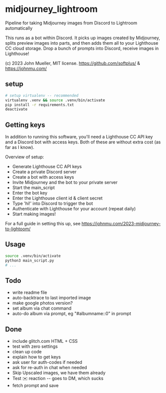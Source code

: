 # midjourney_lightroom

Pipeline for taking Midjourney images from Discord to Lightroom automatically

This runs as a bot within Discord. It picks up images created by Midjourney, splits preview images into parts, and then adds them all to your Lighthouse CC cloud storage. Drop a bunch of prompts into Discord, receive images in Lighthouse!

(c) 2023 John Mueller, MIT license.
https://github.com/softplus/ & https://johnmu.com/

## setup

```bash
# setup virtualenv -- recommended
virtualenv .venv && source .venv/bin/activate
pip install -r requirements.txt
deactivate
```

## Getting keys

In addition to running this software, you'll need a Lighthouse CC API key and a Discord bot with access keys. Both of these are without extra cost (as far as I know).

Overview of setup:

- Generate Lighthouse CC API keys
- Create a private Discord server
- Create a bot with access keys
- Invite Midjourney and the bot to your private server
- Start the main_script
- Enter the bot key
- Enter the Lighthouse client id & client secret
- Type 'hi!' into Discord to trigger the bot
- Authenticate with Lighthouse for your account (repeat daily)
- Start making images!

For a full guide in setting this up, see https://johnmu.com/2023-midjourney-to-lightoom/

## Usage

```bash
source .venv/bin/activate
python3 main_script.py
# ...
```

## Todo

* write readme file
* auto-backtrace to last imported image
* make google photos version?
* set album via chat command
* auto-do album via prompt, eg "#albumname::0" in prompt

## Done

* include glitch.com HTML + CSS
* test with zero settings
* clean up code
* explain how to get keys
* ask user for auth-codes if needed
* ask for re-auth in chat when needed
* Skip Upscaled images, we have them already
* Test :envelope: reaction -- goes to DM, which sucks
* fetch prompt and save
